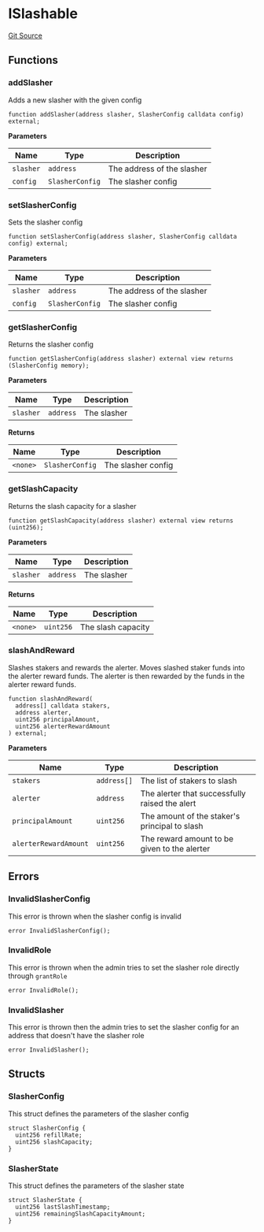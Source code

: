 # ISlashable
[Git Source](https://github.com/smartcontractkit/destiny-next/blob/93e1115f8d7fb0029b73a936d125afb837306065/src/interfaces/ISlashable.sol)


## Functions
### addSlasher

Adds a new slasher with the given config


```solidity
function addSlasher(address slasher, SlasherConfig calldata config) external;
```
**Parameters**

|Name|Type|Description|
|----|----|-----------|
|`slasher`|`address`|The address of the slasher|
|`config`|`SlasherConfig`|The slasher config|


### setSlasherConfig

Sets the slasher config


```solidity
function setSlasherConfig(address slasher, SlasherConfig calldata config) external;
```
**Parameters**

|Name|Type|Description|
|----|----|-----------|
|`slasher`|`address`|The address of the slasher|
|`config`|`SlasherConfig`|The slasher config|


### getSlasherConfig

Returns the slasher config


```solidity
function getSlasherConfig(address slasher) external view returns (SlasherConfig memory);
```
**Parameters**

|Name|Type|Description|
|----|----|-----------|
|`slasher`|`address`|The slasher|

**Returns**

|Name|Type|Description|
|----|----|-----------|
|`<none>`|`SlasherConfig`|The slasher config|


### getSlashCapacity

Returns the slash capacity for a slasher


```solidity
function getSlashCapacity(address slasher) external view returns (uint256);
```
**Parameters**

|Name|Type|Description|
|----|----|-----------|
|`slasher`|`address`|The slasher|

**Returns**

|Name|Type|Description|
|----|----|-----------|
|`<none>`|`uint256`|The slash capacity|


### slashAndReward

Slashes stakers and rewards the alerter.  Moves slashed staker
funds into the alerter reward funds.  The alerter is then
rewarded by the funds in the alerter reward funds.


```solidity
function slashAndReward(
  address[] calldata stakers,
  address alerter,
  uint256 principalAmount,
  uint256 alerterRewardAmount
) external;
```
**Parameters**

|Name|Type|Description|
|----|----|-----------|
|`stakers`|`address[]`|The list of stakers to slash|
|`alerter`|`address`|The alerter that successfully raised the alert|
|`principalAmount`|`uint256`|The amount of the staker's principal to slash|
|`alerterRewardAmount`|`uint256`|The reward amount to be given to the alerter|


## Errors
### InvalidSlasherConfig
This error is thrown when the slasher config is invalid


```solidity
error InvalidSlasherConfig();
```

### InvalidRole
This error is thrown when the admin tries to set the slasher role directly through
`grantRole`


```solidity
error InvalidRole();
```

### InvalidSlasher
This error is thrown then the admin tries to set the slasher config for an address
that doesn't have the slasher role


```solidity
error InvalidSlasher();
```

## Structs
### SlasherConfig
This struct defines the parameters of the slasher config


```solidity
struct SlasherConfig {
  uint256 refillRate;
  uint256 slashCapacity;
}
```

### SlasherState
This struct defines the parameters of the slasher state


```solidity
struct SlasherState {
  uint256 lastSlashTimestamp;
  uint256 remainingSlashCapacityAmount;
}
```

